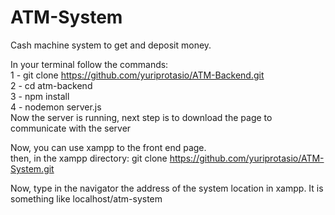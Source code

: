 # ATM-System
Cash machine system to get and deposit money.

In your terminal follow the commands: <br>
1 - git clone https://github.com/yuriprotasio/ATM-Backend.git <br>
2 - cd atm-backend <br>
3 - npm install <br>
4 - nodemon server.js <br>
Now the server is running, next step is to download the page to communicate with the server <br>

Now, you can use xampp to the front end page. <br>
then, in the xampp directory: git clone https://github.com/yuriprotasio/ATM-System.git <br>

Now, type in the navigator the address of the system location in xampp. It is something like localhost/atm-system
